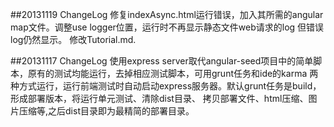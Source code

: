 
##20131119 ChangeLog
    修复indexAsync.html运行错误，加入其所需的angular map文件。调整use logger位置，运行时不再显示静态文件web请求的log
    但错误log仍然显示。
    修改Tutorial.md.

##20131117 ChangeLog
    使用express server取代angular-seed项目中的简单脚本，原有的测试均能运行，去掉相应测试脚本，可用grunt任务和ide的karma
    两种方式运行，运行前端测试时自动启动express服务器。默认grunt任务是build，形成部署版本，将运行单元测试、清除dist目录、
    拷贝部署文件、html压缩、图片压缩等,之后dist目录即为最精简的部署目录。